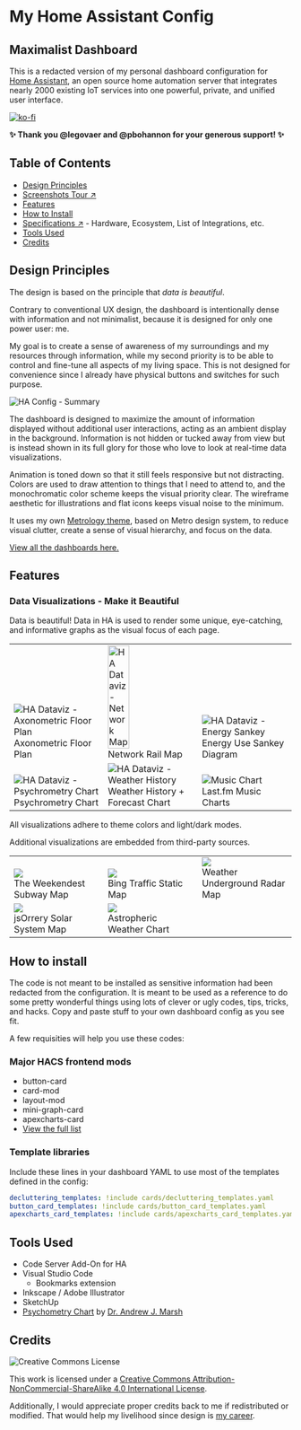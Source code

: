 # My Home Assistant Config

## Maximalist Dashboard

This is a redacted version of my personal dashboard configuration for [Home Assistant](https://www.home-assistant.io/), an open source home automation server that integrates nearly 2000 existing IoT services into one powerful, private, and unified user interface.

[![ko-fi](https://ko-fi.com/img/githubbutton_sm.svg)](https://ko-fi.com/madelena)

**✨ Thank you @legovaer and @pbohannon for your generous support! ✨**

## Table of Contents

- [Design Principles](#design-principles)
- [Screenshots Tour ↗](https://github.com/Madelena/hass-config-public/wiki/Views-and-Cards)
- [Features](#features)
- [How to Install](#how-to-install)
- [Specifications ↗](https://github.com/Madelena/hass-config-public/wiki/Specifications) - Hardware, Ecosystem, List of Integrations, etc.
- [Tools Used](#tools-used)
- [Credits](#credits)

## Design Principles

The design is based on the principle that *data is beautiful*.

Contrary to conventional UX design, the dashboard is intentionally dense with information and not minimalist, because it is designed for only one power user: me.

My goal is to create a sense of awareness of my surroundings and my resources through information, while my second priority is to be able to control and fine-tune all aspects of my living space. This is not designed for convenience since I already have physical buttons and switches for such purpose.

![HA Config - Summary](https://user-images.githubusercontent.com/4341881/173772319-907d6821-b96c-4d07-96d0-c0fd02efe2b6.png)

The dashboard is designed to maximize the amount of information displayed without additional user interactions, acting as an ambient display in the background. Information is not hidden or tucked away from view but is instead shown in its full glory for those who love to look at real-time data visualizations.

Animation is toned down so that it still feels responsive but not distracting. Colors are used to draw attention to things that I need to attend to, and the monochromatic color scheme keeps the visual priority clear. The wireframe aesthetic for illustrations and flat icons keeps visual noise to the minimum.

It uses my own [Metrology theme](https://github.com/Madelena/Metrology-for-Hass), based on Metro design system, to reduce visual clutter, create a sense of visual hierarchy, and focus on the data.

[View all the dashboards here.](https://github.com/Madelena/hass-config-public/wiki/Views-and-Cards)

## Features

### Data Visualizations - Make it Beautiful
Data is beautiful! Data in HA is used to render some unique, eye-catching, and informative graphs as the visual focus of each page.

<table>
  <tr>
    <td width="33%" valign="bottom">
<img alt="HA Dataviz - Axonometric Floor Plan" src="https://user-images.githubusercontent.com/4341881/176595331-a6edadef-ab2c-4927-8c9c-3bbbc1fed213.png"><br/>
Axonometric Floor Plan</td>
    <td width="33%" valign="bottom">
<img width="50%" alt="HA Dataviz - Network Map" src="https://user-images.githubusercontent.com/4341881/176595345-7267d37c-d119-444f-a676-620b132809e5.png"/><br/>
Network Rail Map</td>
    <td width="33%" valign="bottom">
<img alt="HA Dataviz - Energy Sankey" src="https://user-images.githubusercontent.com/4341881/176595367-89c1a694-3270-43ab-80f8-f55119be2910.png"/><br/>
Energy Use Sankey Diagram</td>
  </tr>
  <tr>
    <td width="33%" valign="bottom">
<img alt="HA Dataviz - Psychrometry Chart" src="https://user-images.githubusercontent.com/4341881/176595376-7f409b71-404b-4d68-afa7-230e5d85eeec.png"/><br/>
Psychrometry Chart</td>
    <td width="33%" valign="bottom">
<img alt="HA Dataviz - Weather History" src="https://user-images.githubusercontent.com/4341881/176595385-9955e68e-c1f5-4334-98fa-88d425236789.png"/><br/>
Weather History + Forecast Chart</td>
    <td width="33%" valign="bottom"><img alt="Music Chart" src="https://user-images.githubusercontent.com/4341881/173772638-4140700a-31e6-4c26-821a-2ef0ba24d9c1.jpeg"/><br/>Last.fm Music Charts</td>
  </tr>
</table>

All visualizations adhere to theme colors and light/dark modes.

Additional visualizations are embedded from third-party sources.

<table>
  <tr>
    <td width="33%" valign="bottom">
<img src="https://user-images.githubusercontent.com/4341881/176596390-b87e65a5-bee1-4e0d-857e-af085329a067.png"><br/>
The Weekendest Subway Map</td>
    <td width="33%" valign="bottom">
<img src="https://user-images.githubusercontent.com/4341881/176596167-19c31668-02e6-47f6-908a-ee9f9da357b6.png"/><br/>
Bing Traffic Static Map</td>
    <td width="33%" valign="bottom"><img src="http://s.w-x.co/staticmaps/wu/wu/wxtype1200_cur/usbgm/animate.png"/><br/>Weather Underground Radar Map</td>
  </tr>
  <tr>
    <td width="33%" valign="bottom">
<img src="https://user-images.githubusercontent.com/4341881/176596556-c96f476b-b750-4d4b-a6a4-9360b1a09509.png"><br/>jsOrrery Solar System Map</td>
    <td width="33%" valign="bottom">
<img src="https://user-images.githubusercontent.com/4341881/176596708-ddd33534-d974-4f0e-97c9-c4b9138dd973.png"><br/>
Astropheric Weather Chart</td>
  </tr>
</table>


## How to install

The code is not meant to be installed as sensitive information had been redacted from the configuration. It is meant to be used as a reference to do some pretty wonderful things using lots of clever or ugly codes, tips, tricks, and hacks. Copy and paste stuff to your own dashboard config as you see fit.

A few requisities will help you use these codes:

### Major HACS frontend mods

- button-card
- card-mod
- layout-mod
- mini-graph-card
- apexcharts-card
- [View the full list](https://github.com/Madelena/hass-config-public/wiki/Specifications)

### Template libraries

Include these lines in your dashboard YAML to use most of the templates defined in the config:

```yaml
decluttering_templates: !include cards/decluttering_templates.yaml
button_card_templates: !include cards/button_card_templates.yaml
apexcharts_card_templates: !include cards/apexcharts_card_templates.yaml
```

## Tools Used

- Code Server Add-On for HA
- Visual Studio Code
  - Bookmarks extension
- Inkscape / Adobe Illustrator
- SketchUp
- [Psychometry Chart](https://drajmarsh.bitbucket.io/psychro-chart2d.html) by [Dr. Andrew J. Marsh](http://andrewmarsh.com/)

## Credits

![Creative Commons License](https://i.creativecommons.org/l/by-nc-sa/4.0/88x31.png)

This work is licensed under a [Creative Commons Attribution-NonCommercial-ShareAlike 4.0 International License](http://creativecommons.org/licenses/by-nc-sa/4.0/).

Additionally, I would appreciate proper credits back to me if redistributed or modified. That would help my livelihood since design is [my career](https://MadelenaMak.com).
